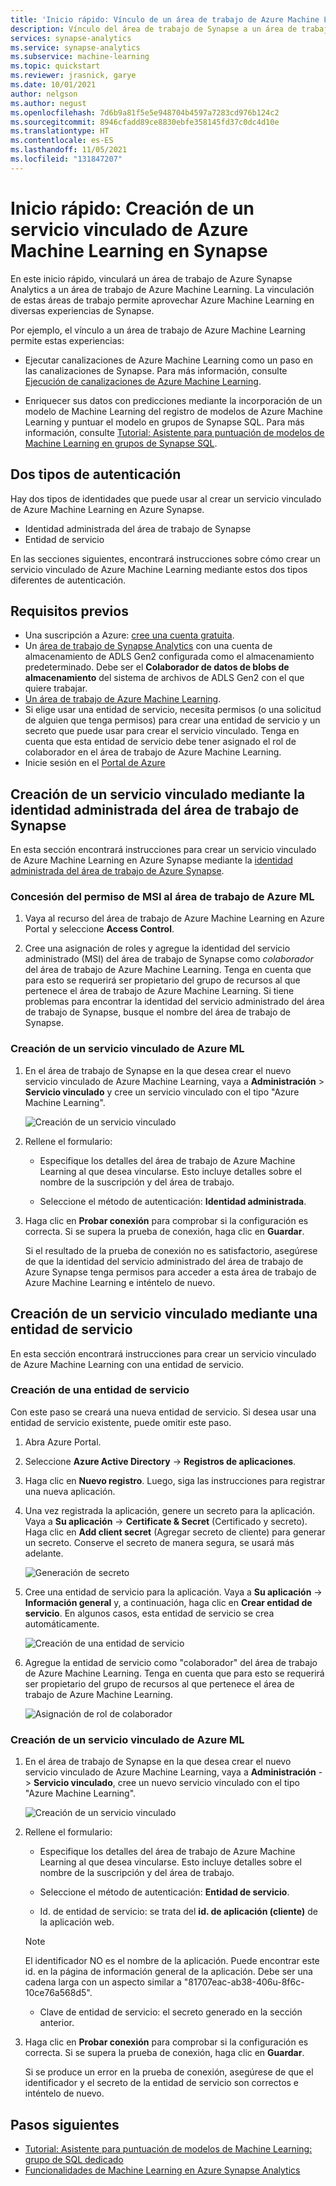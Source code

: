 ```yaml
---
title: 'Inicio rápido: Vínculo de un área de trabajo de Azure Machine Learning'
description: Vínculo del área de trabajo de Synapse a un área de trabajo de Azure Machine Learning
services: synapse-analytics
ms.service: synapse-analytics
ms.subservice: machine-learning
ms.topic: quickstart
ms.reviewer: jrasnick, garye
ms.date: 10/01/2021
author: nelgson
ms.author: negust
ms.openlocfilehash: 7d6b9a81f5e5e948704b4597a7283cd976b124c2
ms.sourcegitcommit: 8946cfadd89ce8830ebfe358145fd37c0dc4d10e
ms.translationtype: HT
ms.contentlocale: es-ES
ms.lasthandoff: 11/05/2021
ms.locfileid: "131847207"
---
```

# <a name="quickstart-create-a-new-azure-machine-learning-linked-service-in-synapse"></a>Inicio rápido: Creación de un servicio vinculado de Azure Machine Learning en Synapse

En este inicio rápido, vinculará un área de trabajo de Azure Synapse Analytics a un área de trabajo de Azure Machine Learning. La vinculación de estas áreas de trabajo permite aprovechar Azure Machine Learning en diversas experiencias de Synapse.

Por ejemplo, el vínculo a un área de trabajo de Azure Machine Learning permite estas experiencias:

- Ejecutar canalizaciones de Azure Machine Learning como un paso en las canalizaciones de Synapse. Para más información, consulte [Ejecución de canalizaciones de Azure Machine Learning](../../data-factory/transform-data-machine-learning-service.md).

- Enriquecer sus datos con predicciones mediante la incorporación de un modelo de Machine Learning del registro de modelos de Azure Machine Learning y puntuar el modelo en grupos de Synapse SQL. Para más información, consulte [Tutorial: Asistente para puntuación de modelos de Machine Learning en grupos de Synapse SQL](tutorial-sql-pool-model-scoring-wizard.md).

## <a name="two-types-of-authentication"></a>Dos tipos de autenticación
Hay dos tipos de identidades que puede usar al crear un servicio vinculado de Azure Machine Learning en Azure Synapse.
* Identidad administrada del área de trabajo de Synapse
* Entidad de servicio

En las secciones siguientes, encontrará instrucciones sobre cómo crear un servicio vinculado de Azure Machine Learning mediante estos dos tipos diferentes de autenticación.

## <a name="prerequisites"></a>Requisitos previos

- Una suscripción a Azure: [cree una cuenta gratuita](https://azure.microsoft.com/free/).
- Un [área de trabajo de Synapse Analytics](../get-started-create-workspace.md) con una cuenta de almacenamiento de ADLS Gen2 configurada como el almacenamiento predeterminado. Debe ser el **Colaborador de datos de blobs de almacenamiento** del sistema de archivos de ADLS Gen2 con el que quiere trabajar.
- [Un área de trabajo de Azure Machine Learning](../../machine-learning/how-to-manage-workspace.md).
- Si elige usar una entidad de servicio, necesita permisos (o una solicitud de alguien que tenga permisos) para crear una entidad de servicio y un secreto que puede usar para crear el servicio vinculado. Tenga en cuenta que esta entidad de servicio debe tener asignado el rol de colaborador en el área de trabajo de Azure Machine Learning.
- Inicie sesión en el [Portal de Azure](https://portal.azure.com/)

## <a name="create-a-linked-service-using-the-synapse-workspace-managed-identity"></a>Creación de un servicio vinculado mediante la identidad administrada del área de trabajo de Synapse

En esta sección encontrará instrucciones para crear un servicio vinculado de Azure Machine Learning en Azure Synapse mediante la [identidad administrada del área de trabajo de Azure Synapse](../../data-factory/data-factory-service-identity.md?context=/azure/synapse-analytics/context/context&tabs=synapse-analytics).

### <a name="give-msi-permission-to-the-azure-ml-workspace"></a>Concesión del permiso de MSI al área de trabajo de Azure ML

1. Vaya al recurso del área de trabajo de Azure Machine Learning en Azure Portal y seleccione **Access Control**.

1. Cree una asignación de roles y agregue la identidad del servicio administrado (MSI) del área de trabajo de Synapse como *colaborador* del área de trabajo de Azure Machine Learning. Tenga en cuenta que para esto se requerirá ser propietario del grupo de recursos al que pertenece el área de trabajo de Azure Machine Learning. Si tiene problemas para encontrar la identidad del servicio administrado del área de trabajo de Synapse, busque el nombre del área de trabajo de Synapse.

### <a name="create-an-azure-ml-linked-service"></a>Creación de un servicio vinculado de Azure ML

1. En el área de trabajo de Synapse en la que desea crear el nuevo servicio vinculado de Azure Machine Learning, vaya a **Administración** > **Servicio vinculado** y cree un servicio vinculado con el tipo "Azure Machine Learning".

   ![Creación de un servicio vinculado](media/quickstart-integrate-azure-machine-learning/quickstart-integrate-azure-machine-learning-create-linked-service-00a.png)

2. Rellene el formulario:

   - Especifique los detalles del área de trabajo de Azure Machine Learning al que desea vincularse. Esto incluye detalles sobre el nombre de la suscripción y del área de trabajo.
   
   - Seleccione el método de autenticación: **Identidad administrada**.
  
3. Haga clic en **Probar conexión** para comprobar si la configuración es correcta. Si se supera la prueba de conexión, haga clic en **Guardar**.

   Si el resultado de la prueba de conexión no es satisfactorio, asegúrese de que la identidad del servicio administrado del área de trabajo de Azure Synapse tenga permisos para acceder a esta área de trabajo de Azure Machine Learning e inténtelo de nuevo.

## <a name="create-a-linked-service-using-a-service-principal"></a>Creación de un servicio vinculado mediante una entidad de servicio

En esta sección encontrará instrucciones para crear un servicio vinculado de Azure Machine Learning con una entidad de servicio.

### <a name="create-a-service-principal"></a>Creación de una entidad de servicio

Con este paso se creará una nueva entidad de servicio. Si desea usar una entidad de servicio existente, puede omitir este paso.

1. Abra Azure Portal. 

1. Seleccione **Azure Active Directory** -> **Registros de aplicaciones**.

1. Haga clic en **Nuevo registro**. Luego, siga las instrucciones para registrar una nueva aplicación.

1. Una vez registrada la aplicación, genere un secreto para la aplicación. Vaya a **Su aplicación** -> **Certificate & Secret** (Certificado y secreto). Haga clic en **Add client secret** (Agregar secreto de cliente) para generar un secreto. Conserve el secreto de manera segura, se usará más adelante.

   ![Generación de secreto](media/quickstart-integrate-azure-machine-learning/quickstart-integrate-azure-machine-learning-createsp-00a.png)

1. Cree una entidad de servicio para la aplicación. Vaya a **Su aplicación** -> **Información general** y, a continuación, haga clic en **Crear entidad de servicio**. En algunos casos, esta entidad de servicio se crea automáticamente.

   ![Creación de una entidad de servicio](media/quickstart-integrate-azure-machine-learning/quickstart-integrate-azure-machine-learning-createsp-00b.png)

1. Agregue la entidad de servicio como "colaborador" del área de trabajo de Azure Machine Learning. Tenga en cuenta que para esto se requerirá ser propietario del grupo de recursos al que pertenece el área de trabajo de Azure Machine Learning.

   ![Asignación de rol de colaborador](media/quickstart-integrate-azure-machine-learning/quickstart-integrate-azure-machine-learning-createsp-00c.png)

### <a name="create-an-azure-ml-linked-service"></a>Creación de un servicio vinculado de Azure ML

1. En el área de trabajo de Synapse en la que desea crear el nuevo servicio vinculado de Azure Machine Learning, vaya a **Administración** -> **Servicio vinculado**, cree un nuevo servicio vinculado con el tipo "Azure Machine Learning".

   ![Creación de un servicio vinculado](media/quickstart-integrate-azure-machine-learning/quickstart-integrate-azure-machine-learning-create-linked-service-00a.png)

2. Rellene el formulario:

   - Especifique los detalles del área de trabajo de Azure Machine Learning al que desea vincularse. Esto incluye detalles sobre el nombre de la suscripción y del área de trabajo.

   - Seleccione el método de autenticación: **Entidad de servicio**.

   - Id. de entidad de servicio: se trata del **id. de aplicación (cliente)** de la aplicación web.

   > [!NOTE]
   > El identificador NO es el nombre de la aplicación. Puede encontrar este id. en la página de información general de la aplicación. Debe ser una cadena larga con un aspecto similar a "81707eac-ab38-406u-8f6c-10ce76a568d5".

   - Clave de entidad de servicio: el secreto generado en la sección anterior.

3. Haga clic en **Probar conexión** para comprobar si la configuración es correcta. Si se supera la prueba de conexión, haga clic en **Guardar**.

   Si se produce un error en la prueba de conexión, asegúrese de que el identificador y el secreto de la entidad de servicio son correctos e inténtelo de nuevo.

## <a name="next-steps"></a>Pasos siguientes

- [Tutorial: Asistente para puntuación de modelos de Machine Learning: grupo de SQL dedicado](tutorial-sql-pool-model-scoring-wizard.md)
- [Funcionalidades de Machine Learning en Azure Synapse Analytics](what-is-machine-learning.md)
